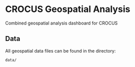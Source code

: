 # CROCUS Geospatial Analysis

Combined geospatial analysis dashboard for CROCUS

## Data
All geospatial data files can be found in the directory:

```bash
data/
```
